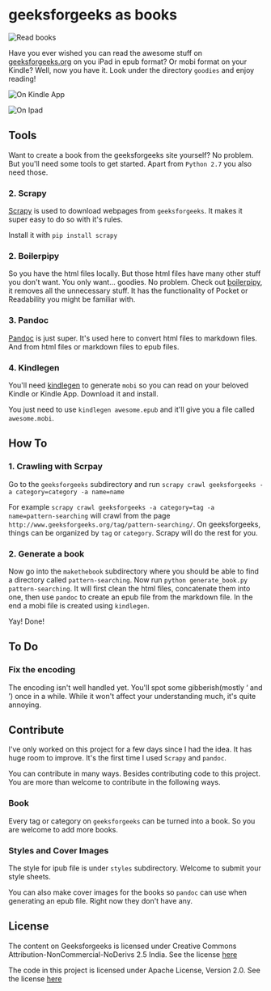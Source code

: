 # geeksforgeeks as books

![Read books](http://rlv.zcache.com/funny_i_need_more_books_gift_postcards-r02cd503cbd784d0e934c3af02da0fea3_vgbaq_8byvr_512.jpg)

Have you ever wished you can read the awesome stuff on [geeksforgeeks.org][1] on you
iPad in epub format? Or mobi format on your Kindle? Well, now you have it. Look under the directory `goodies` and enjoy reading!

![On Kindle App](https://s-media-cache-ak0.pinimg.com/originals/2b/86/53/2b8653eff7aaa191a80263de32c29651.jpg)

![On Ipad](https://s-media-cache-ak0.pinimg.com/originals/1d/28/d3/1d28d3e3148d2c91d22e837ace64c0ce.jpg)


## Tools

Want to create a book from the geeksforgeeks site yourself? No problem. But you'll need some tools to get started. Apart from `Python 2.7` you also need those.


### 2. Scrapy

[Scrapy][2] is used to download webpages from `geeksforgeeks`. It makes it super easy to do so with it's rules.

Install it with `pip install scrapy`

### 2. Boilerpipy

So you have the html files locally. But those html files have many other stuff you don't want. You only want... goodies.
No problem. Check out [boilerpipy][6], it removes all the unnecessary stuff. It has the functionality of Pocket or Readability you might be familiar with.


### 3. Pandoc

[Pandoc][3] is just super. It's used here to convert html files to markdown files. And from html files or markdown files to epub files.

### 4. Kindlegen

You'll need [kindlegen][4] to generate `mobi` so you can read on your beloved Kindle or Kindle App. Download it and install.

You just need to use `kindlegen awesome.epub` and it'll give you a file called `awesome.mobi`.

## How To

### 1. Crawling with Scrpay
Go to the `geeksforgeeks` subdirectory and run `scrapy crawl geeksforgeeks -a category=category -a name=name`

For example `scrapy crawl geeksforgeeks -a category=tag -a name=pattern-searching` will crawl from the page `http://www.geeksforgeeks.org/tag/pattern-searching/`. On geeksforgeeks, things can be organized by `tag` or `category`. Scrapy will do the rest for you.


### 2. Generate a book  

Now go into the `makethebook` subdirectory where you should be able to find a directory called `pattern-searching`. Now run `python generate_book.py pattern-searching`. It will first clean the html files, concatenate them into one, then use `pandoc` to create an epub file from the markdown file. In the end a mobi file is created using `kindlegen`.

Yay! Done!

## To Do

### Fix the encoding
The encoding isn't well handled yet. You'll spot some gibberish(mostly ‘ and ’) once in a while. While it won't affect your understanding much, it's quite annoying.

## Contribute

I've only worked on this project for a few days since I had the idea. It has huge room to improve. It's the first time I used `Scrapy` and `pandoc`.  

You can contribute in many ways. Besides contributing code to this project. You are more than welcome to contribute in the following ways.

### Book

Every tag or category on `geeksforgeeks` can be turned into a book. So you are welcome to add more books.

### Styles and Cover Images

The style for ipub file is under `styles` subdirectory. Welcome to submit your style sheets.

You can also make cover images for the books so `pandoc` can use when generating an epub file. Right now they don't have any.

## License

The content on Geeksforgeeks is licensed under Creative Commons
Attribution-NonCommercial-NoDerivs 2.5 India. See the license [here][7]

The code in this project is licensed under Apache License, Version 2.0. See the
license [here][8]



[1]:http://www.geeksforgeeks.org/
[2]:http://scrapy.org/
[3]:http://johnmacfarlane.net/pandoc/
[4]:http://www.amazon.com/gp/feature.html?docId=1000765211
[5]:https://github.com/gnijuohz/boilerpipy
[6]:https://github.com/harshavardhana/boilerpipy
[7]:http://creativecommons.org/licenses/by-nc-nd/2.5/in/deed.en_US
[8]:http://www.apache.org/licenses/LICENSE-2.0
